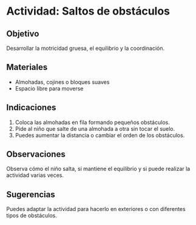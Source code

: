 # Actividad: Saltos de obstáculos

## Objetivo
Desarrollar la motricidad gruesa, el equilibrio y la coordinación.

## Materiales
- Almohadas, cojines o bloques suaves
- Espacio libre para moverse

## Indicaciones
1. Coloca las almohadas en fila formando pequeños obstáculos.
2. Pide al niño que salte de una almohada a otra sin tocar el suelo.
3. Puedes aumentar la distancia o cambiar el orden de los obstáculos.

## Observaciones
Observa cómo el niño salta, si mantiene el equilibrio y si puede realizar la actividad varias veces.

## Sugerencias
Puedes adaptar la actividad para hacerlo en exteriores o con diferentes tipos de obstáculos.
